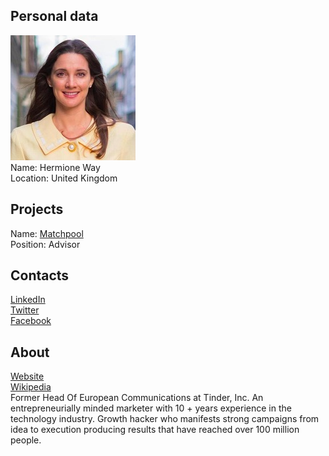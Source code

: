 ## Personal data
![hermione way photo](photo/hermione_way.jpg)  
Name:   Hermione Way  
Location: United Kingdom   
## Projects 
Name: [Matchpool](../projects/matchpool.md)  
Position: Advisor   
## Contacts
[LinkedIn](https://www.linkedin.com/in/hermioneway/)  
[Twitter](https://twitter.com/hermioneway)  
[Facebook](https://www.facebook.com/hermioneway)  
## About
[Website](https://www.hermioneway.com/order-form)  
[Wikipedia](https://en.wikipedia.org/wiki/Hermione_Way)  
Former Head Of European Communications at Tinder, Inc. An entrepreneurially minded marketer with 10 + years​ experience in the technology industry. Growth hacker who manifests strong campaigns from idea to execution producing results that have reached over 100 million people.
